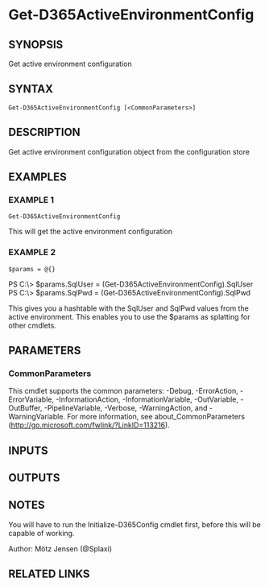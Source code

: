 ﻿---
external help file: d365fo.tools-help.xml
Module Name: d365fo.tools
online version:
schema: 2.0.0
---

# Get-D365ActiveEnvironmentConfig

## SYNOPSIS
Get active environment configuration

## SYNTAX

```
Get-D365ActiveEnvironmentConfig [<CommonParameters>]
```

## DESCRIPTION
Get active environment configuration object from the configuration store

## EXAMPLES

### EXAMPLE 1
```
Get-D365ActiveEnvironmentConfig
```

This will get the active environment configuration

### EXAMPLE 2
```
$params = @{}
```

PS C:\\\> $params.SqlUser = (Get-D365ActiveEnvironmentConfig).SqlUser
PS C:\\\> $params.SqlPwd = (Get-D365ActiveEnvironmentConfig).SqlPwd

This gives you a hashtable with the SqlUser and SqlPwd values from the active environment.
This enables you to use the $params as splatting for other cmdlets.

## PARAMETERS

### CommonParameters
This cmdlet supports the common parameters: -Debug, -ErrorAction, -ErrorVariable, -InformationAction, -InformationVariable, -OutVariable, -OutBuffer, -PipelineVariable, -Verbose, -WarningAction, and -WarningVariable.
For more information, see about_CommonParameters (http://go.microsoft.com/fwlink/?LinkID=113216).

## INPUTS

## OUTPUTS

## NOTES
You will have to run the Initialize-D365Config cmdlet first, before this will be capable of working.

Author: Mötz Jensen (@Splaxi)

## RELATED LINKS
